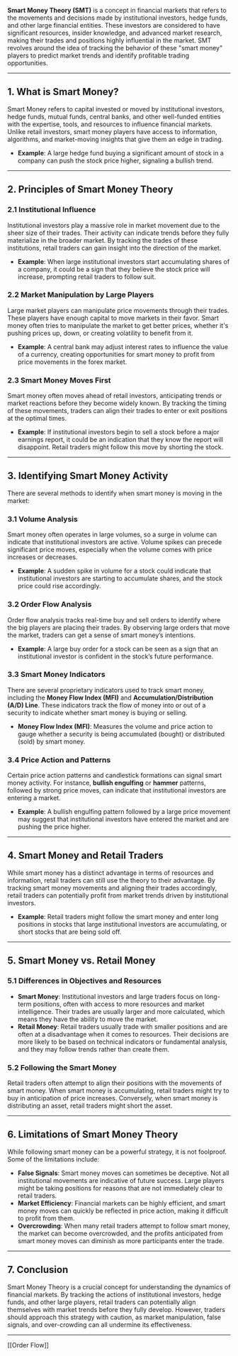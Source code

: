 **Smart Money Theory (SMT)** is a concept in financial markets that refers to the movements and decisions made by institutional investors, hedge funds, and other large financial entities. These investors are considered to have significant resources, insider knowledge, and advanced market research, making their trades and positions highly influential in the market. SMT revolves around the idea of tracking the behavior of these "smart money" players to predict market trends and identify profitable trading opportunities.

---

## 1. **What is Smart Money?**

Smart Money refers to capital invested or moved by institutional investors, hedge funds, mutual funds, central banks, and other well-funded entities with the expertise, tools, and resources to influence financial markets. Unlike retail investors, smart money players have access to information, algorithms, and market-moving insights that give them an edge in trading.

- **Example**: A large hedge fund buying a significant amount of stock in a company can push the stock price higher, signaling a bullish trend.

---

## 2. **Principles of Smart Money Theory**

### 2.1 **Institutional Influence**

Institutional investors play a massive role in market movement due to the sheer size of their trades. Their activity can indicate trends before they fully materialize in the broader market. By tracking the trades of these institutions, retail traders can gain insight into the direction of the market.

- **Example**: When large institutional investors start accumulating shares of a company, it could be a sign that they believe the stock price will increase, prompting retail traders to follow suit.

### 2.2 **Market Manipulation by Large Players**

Large market players can manipulate price movements through their trades. These players have enough capital to move markets in their favor. Smart money often tries to manipulate the market to get better prices, whether it's pushing prices up, down, or creating volatility to benefit from it.

- **Example**: A central bank may adjust interest rates to influence the value of a currency, creating opportunities for smart money to profit from price movements in the forex market.

### 2.3 **Smart Money Moves First**

Smart money often moves ahead of retail investors, anticipating trends or market reactions before they become widely known. By tracking the timing of these movements, traders can align their trades to enter or exit positions at the optimal times.

- **Example**: If institutional investors begin to sell a stock before a major earnings report, it could be an indication that they know the report will disappoint. Retail traders might follow this move by shorting the stock.

---

## 3. **Identifying Smart Money Activity**

There are several methods to identify when smart money is moving in the market:

### 3.1 **Volume Analysis**

Smart money often operates in large volumes, so a surge in volume can indicate that institutional investors are active. Volume spikes can precede significant price moves, especially when the volume comes with price increases or decreases.

- **Example**: A sudden spike in volume for a stock could indicate that institutional investors are starting to accumulate shares, and the stock price could rise accordingly.

### 3.2 **Order Flow Analysis**

Order flow analysis tracks real-time buy and sell orders to identify where the big players are placing their trades. By observing large orders that move the market, traders can get a sense of smart money’s intentions.

- **Example**: A large buy order for a stock can be seen as a sign that an institutional investor is confident in the stock’s future performance.

### 3.3 **Smart Money Indicators**

There are several proprietary indicators used to track smart money, including the **Money Flow Index (MFI)** and **Accumulation/Distribution (A/D) Line**. These indicators track the flow of money into or out of a security to indicate whether smart money is buying or selling.

- **Money Flow Index (MFI)**: Measures the volume and price action to gauge whether a security is being accumulated (bought) or distributed (sold) by smart money.

### 3.4 **Price Action and Patterns**

Certain price action patterns and candlestick formations can signal smart money activity. For instance, **bullish engulfing** or **hammer** patterns, followed by strong price moves, can indicate that institutional investors are entering a market.

- **Example**: A bullish engulfing pattern followed by a large price movement may suggest that institutional investors have entered the market and are pushing the price higher.

---

## 4. **Smart Money and Retail Traders**

While smart money has a distinct advantage in terms of resources and information, retail traders can still use the theory to their advantage. By tracking smart money movements and aligning their trades accordingly, retail traders can potentially profit from market trends driven by institutional investors.

- **Example**: Retail traders might follow the smart money and enter long positions in stocks that large institutional investors are accumulating, or short stocks that are being sold off.

---

## 5. **Smart Money vs. Retail Money**

### 5.1 **Differences in Objectives and Resources**

- **Smart Money**: Institutional investors and large traders focus on long-term positions, often with access to more resources and market intelligence. Their trades are usually larger and more calculated, which means they have the ability to move the market.
- **Retail Money**: Retail traders usually trade with smaller positions and are often at a disadvantage when it comes to resources. Their decisions are more likely to be based on technical indicators or fundamental analysis, and they may follow trends rather than create them.

### 5.2 **Following the Smart Money**

Retail traders often attempt to align their positions with the movements of smart money. When smart money is accumulating, retail traders might try to buy in anticipation of price increases. Conversely, when smart money is distributing an asset, retail traders might short the asset.

---

## 6. **Limitations of Smart Money Theory**

While following smart money can be a powerful strategy, it is not foolproof. Some of the limitations include:

- **False Signals**: Smart money moves can sometimes be deceptive. Not all institutional movements are indicative of future success. Large players might be taking positions for reasons that are not immediately clear to retail traders.
- **Market Efficiency**: Financial markets can be highly efficient, and smart money moves can quickly be reflected in price action, making it difficult to profit from them.
- **Overcrowding**: When many retail traders attempt to follow smart money, the market can become overcrowded, and the profits anticipated from smart money moves can diminish as more participants enter the trade.

---

## 7. **Conclusion**

Smart Money Theory is a crucial concept for understanding the dynamics of financial markets. By tracking the actions of institutional investors, hedge funds, and other large players, retail traders can potentially align themselves with market trends before they fully develop. However, traders should approach this strategy with caution, as market manipulation, false signals, and over-crowding can all undermine its effectiveness.

---
[[Order Flow]] 